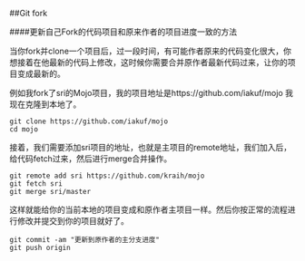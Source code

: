 ##Git fork

####更新自己Fork的代码项目和原来作者的项目进度一致的方法

当你fork并clone一个项目后，过一段时间，有可能作者原来的代码变化很大，你想接着在他最新的代码上修改，这时候你需要合并原作者最新代码过来，让你的项目变成最新的。

例如我fork了sri的Mojo项目，我的项目地址是https://github.com/iakuf/mojo 我现在克隆到本地了。

	git clone https://github.com/iakuf/mojo
	cd mojo

接着，我们需要添加sri项目的地址，也就是主项目的remote地址，我们加入后，给代码fetch过来，然后进行merge合并操作。

	git remote add sri https://github.com/kraih/mojo
	git fetch sri
	git merge sri/master
	
这样就能给你的当前本地的项目变成和原作者主项目一样。然后你按正常的流程进行修改并提交到你的项目就好了。

	git commit -am "更新到原作者的主分支进度"
	git push origin